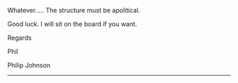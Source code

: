 Whatever..... The structure must be apolitical.

Good luck. I will sit on the board if you want.

Regards

Phil

Philip Johnson


-----

